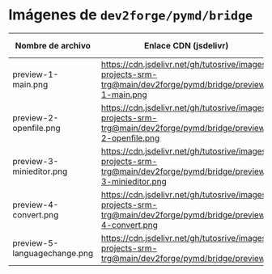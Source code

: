# Imágenes de `dev2forge/pymd/bridge`

| Nombre de archivo                | Enlace CDN (jsdelivr)                                                                                                 | Vista Previa |
|----------------------------------|-----------------------------------------------------------------------------------------------------------------------|--------------|
| preview-1-main.png               | https://cdn.jsdelivr.net/gh/tutosrive/images-projects-srm-trg@main/dev2forge/pymd/bridge/preview-1-main.png           | ![img](https://cdn.jsdelivr.net/gh/tutosrive/images-projects-srm-trg@main/dev2forge/pymd/bridge/preview-1-main.png) |
| preview-2-openfile.png           | https://cdn.jsdelivr.net/gh/tutosrive/images-projects-srm-trg@main/dev2forge/pymd/bridge/preview-2-openfile.png        | ![img](https://cdn.jsdelivr.net/gh/tutosrive/images-projects-srm-trg@main/dev2forge/pymd/bridge/preview-2-openfile.png) |
| preview-3-minieditor.png         | https://cdn.jsdelivr.net/gh/tutosrive/images-projects-srm-trg@main/dev2forge/pymd/bridge/preview-3-minieditor.png      | ![img](https://cdn.jsdelivr.net/gh/tutosrive/images-projects-srm-trg@main/dev2forge/pymd/bridge/preview-3-minieditor.png) |
| preview-4-convert.png            | https://cdn.jsdelivr.net/gh/tutosrive/images-projects-srm-trg@main/dev2forge/pymd/bridge/preview-4-convert.png         | ![img](https://cdn.jsdelivr.net/gh/tutosrive/images-projects-srm-trg@main/dev2forge/pymd/bridge/preview-4-convert.png) |
| preview-5-languagechange.png     | https://cdn.jsdelivr.net/gh/tutosrive/images-projects-srm-trg@main/dev2forge/pymd/bridge/preview
